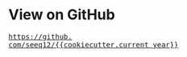 # View on GitHub

<pre>
<a href="https://github.com/seeq12/{{cookiecutter.project_slug}}" target="_blank">https://github.
com/seeq12/{{cookiecutter.current_year}}</a>
</pre>